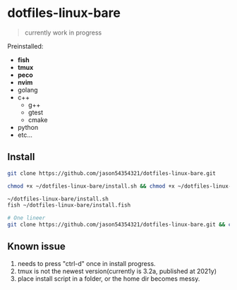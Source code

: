 # dotfiles-linux-bare
> currently work in progress

Preinstalled:
* **fish**
* **tmux**
* **peco**
* **nvim**
* golang
* c++
  * g++
  * gtest
  * cmake
* python
* etc...

## Install
```bash
git clone https://github.com/jason54354321/dotfiles-linux-bare.git

chmod +x ~/dotfiles-linux-bare/install.sh && chmod +x ~/dotfiles-linux-bare/install.fish

~/dotfiles-linux-bare/install.sh
fish ~/dotfiles-linux-bare/install.fish

# One lineer
git clone https://github.com/jason54354321/dotfiles-linux-bare.git && chmod +x ~/dotfiles-linux-bare/install.sh && chmod +x ~/dotfiles-linux-bare/install.fish && ~/dotfiles-linux-bare/install.sh && fish ~/dotfiles-linux-bare/install.fish
```

## Known issue
1. needs to press "ctrl-d" once in install progress.
2. tmux is not the newest version(currently is 3.2a, published at 2021y)
3. place install script in a folder, or the home dir becomes messy. 
